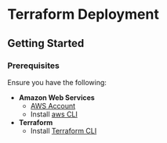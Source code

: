 # Terraform Deployment

## Getting Started

### Prerequisites

Ensure you have the following:

- **Amazon Web Services**
    - [AWS Account](https://aws.amazon.com/)
    - Install [aws CLI](https://aws.amazon.com/cli/)
- **Terraform**
    - Install [Terraform CLI](https://developer.hashicorp.com/terraform/install)
